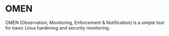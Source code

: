 # OMEN

OMEN (Observation, Monitoring, Enforcement & Notification) is a simple tool for basic Linux hardening and security monitoring.
